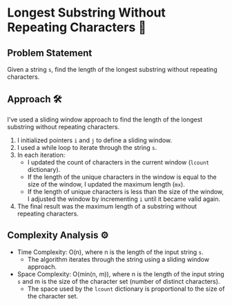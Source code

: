 # Longest Substring Without Repeating Characters 📏

## Problem Statement

Given a string `s`, find the length of the longest substring without repeating characters.

## Approach 🛠️

I've used a sliding window approach to find the length of the longest substring without repeating characters.

1. I initialized pointers `i` and `j` to define a sliding window.
2. I used a while loop to iterate through the string `s`.
3. In each iteration:
   - I updated the count of characters in the current window (`lcount` dictionary).
   - If the length of the unique characters in the window is equal to the size of the window, I updated the maximum length (`mx`).
   - If the length of unique characters is less than the size of the window, I adjusted the window by incrementing `i` until it became valid again.
4. The final result was the maximum length of a substring without repeating characters.

## Complexity Analysis ⚙️

- Time Complexity: O(n), where n is the length of the input string `s`.
  - The algorithm iterates through the string using a sliding window approach.
- Space Complexity: O(min(n, m)), where n is the length of the input string `s` and m is the size of the character set (number of distinct characters).
  - The space used by the `lcount` dictionary is proportional to the size of the character set.
